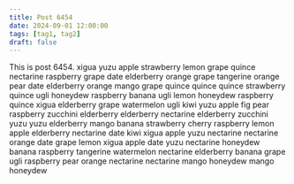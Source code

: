 ```yaml
---
title: Post 6454
date: 2024-09-01 12:00:00
tags: [tag1, tag2]
draft: false
---
```

This is post 6454.
xigua
yuzu
apple
strawberry
lemon
grape
quince
nectarine
raspberry
grape
date
elderberry
orange
grape
tangerine
orange
pear
date
elderberry
orange
mango
grape
quince
quince
quince
strawberry
quince
ugli
honeydew
raspberry
banana
ugli
lemon
honeydew
raspberry
quince
xigua
elderberry
grape
watermelon
ugli
kiwi
yuzu
apple
fig
pear
raspberry
zucchini
elderberry
elderberry
nectarine
elderberry
zucchini
yuzu
yuzu
elderberry
mango
banana
strawberry
cherry
raspberry
lemon
apple
elderberry
nectarine
date
kiwi
xigua
apple
yuzu
nectarine
nectarine
orange
date
grape
lemon
xigua
apple
date
yuzu
nectarine
honeydew
banana
raspberry
tangerine
watermelon
nectarine
elderberry
banana
grape
ugli
raspberry
pear
orange
nectarine
nectarine
mango
honeydew
mango
honeydew
